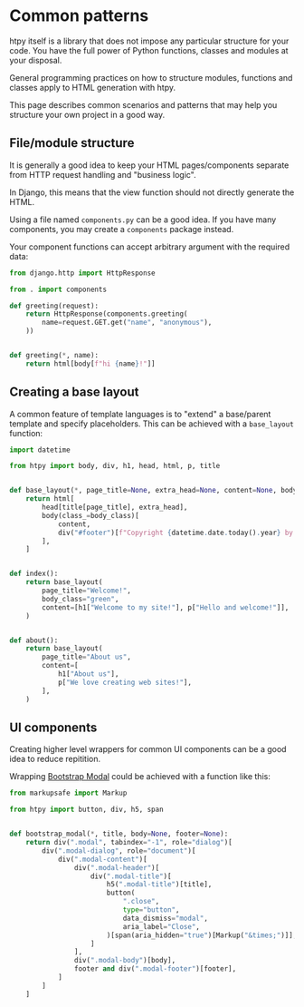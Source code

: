 # Common patterns

htpy itself is a library that does not impose any particular structure for your
code. You have the full power of Python
functions, classes and modules at your disposal.

General programming practices on how to structure modules, functions and classes apply to HTML generation with htpy.

This page describes common scenarios and patterns that may help you structure
your own project in a good way.

## File/module structure

It is generally a good idea to keep your HTML pages/components separate from HTTP request handling and "business logic".

In Django, this means that the view function should not directly generate the
HTML.

Using a file named `components.py` can be a good idea. If you have many
components, you may create a `components` package instead.

Your component functions can accept arbitrary argument with the required data:

```py title="views.py"
from django.http import HttpResponse

from . import components

def greeting(request):
    return HttpResponse(components.greeting(
        name=request.GET.get("name", "anonymous"),
    ))
```

```py title="components.py"

def greeting(*, name):
    return html[body[f"hi {name}!"]]
```

## Creating a base layout

A common feature of template languages is to "extend" a base/parent template and specify placeholders. This can be achieved with a `base_layout` function:

```py title="components.py"
import datetime

from htpy import body, div, h1, head, html, p, title


def base_layout(*, page_title=None, extra_head=None, content=None, body_class=None):
    return html[
        head[title[page_title], extra_head],
        body(class_=body_class)[
            content,
            div("#footer")[f"Copyright {datetime.date.today().year} by Foo Inc."],
        ],
    ]


def index():
    return base_layout(
        page_title="Welcome!",
        body_class="green",
        content=[h1["Welcome to my site!"], p["Hello and welcome!"]],
    )


def about():
    return base_layout(
        page_title="About us",
        content=[
            h1["About us"],
            p["We love creating web sites!"],
        ],
    )

```

## UI components

Creating higher level wrappers for common UI components can be a good idea to reduce repitition.

Wrapping [Bootstrap Modal](https://getbootstrap.com/docs/4.0/components/modal/) could be achieved with a function like this:


```py title="Creating wrapper for Bootstrap Modal"
from markupsafe import Markup

from htpy import button, div, h5, span


def bootstrap_modal(*, title, body=None, footer=None):
    return div(".modal", tabindex="-1", role="dialog")[
        div(".modal-dialog", role="document")[
            div(".modal-content")[
                div(".modal-header")[
                    div(".modal-title")[
                        h5(".modal-title")[title],
                        button(
                            ".close",
                            type="button",
                            data_dismiss="modal",
                            aria_label="Close",
                        )[span(aria_hidden="true")[Markup("&times;")]],
                    ]
                ],
                div(".modal-body")[body],
                footer and div(".modal-footer")[footer],
            ]
        ]
    ]
```

